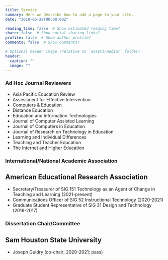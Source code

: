 ```yaml
---
title: Service
summary: Here we describe how to add a page to your site.
date: "2018-06-28T00:00:00Z"

reading_time: false  # Show estimated reading time?
share: false  # Show social sharing links?
profile: false  # Show author profile?
comments: false  # Show comments?

# Optional header image (relative to `assets/media/` folder).
header:
  caption: ""
  image: ""
---
```

### __Ad Hoc Journal Reviewers__  
* Asia Pacific Education Review
* Assessment for Effective Intervention
* Computers & Education
* Distance Education
* Education and Information Technologies
* Journal of Computer Assisted Learning
* Journal of Computers in Education
* Journal of Research on Technology in Education
* Learning and Individual Differences
* Teaching and Teacher Education              
* The Internet and Higher Education
### __International/National Academic Association__  
## American Educational Research Association
* Secretary/Treasurer of SIG 151 Technology as an Agent of Change in Teaching and Learning (2021-present)
* Communications Officer of SIG 52 Instructional Technology (2020-2021)
* Graduate Student Representative of SIG 31 Design and Technology (2016-2017)
### __Dissertation Chair/Committee__  
## Sam Houston State University
* Joseph Guidry (co-chair; 2020-2021; pass)